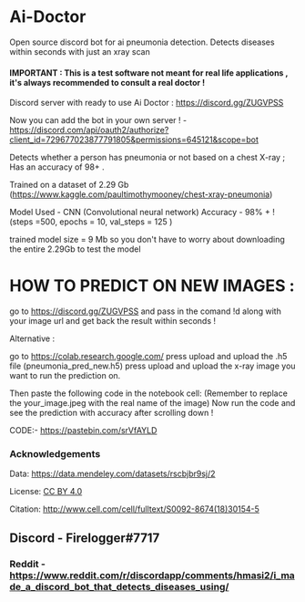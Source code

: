 # Ai-Doctor

Open source discord bot for ai pneumonia detection.
Detects diseases within seconds with just an xray scan

#### IMPORTANT : This is a test software not meant for real life applications , it's always recommended to consult a real doctor !

Discord server with ready to use Ai Doctor : https://discord.gg/ZUGVPSS

Now you can add the bot in your own server ! - 
https://discord.com/api/oauth2/authorize?client_id=729677023877791805&permissions=645121&scope=bot


Detects whether a person has pneumonia or not based on a chest X-ray ; Has an accuracy of 98+ .

Trained on a dataset of 2.29 Gb (https://www.kaggle.com/paultimothymooney/chest-xray-pneumonia)

Model Used - CNN (Convolutional neural network)
Accuracy - 98% + ! (steps =500, epochs = 10, val_steps = 125 )

trained model size = 9 Mb so you don't have to worry about downloading the entire 2.29Gb to test the model


# HOW TO PREDICT ON NEW IMAGES :

go to https://discord.gg/ZUGVPSS and pass in the comand !d along with your image url and get back the result within seconds ! 

Alternative : 

go to https://colab.research.google.com/
press upload and upload the .h5 file (pneumonia_pred_new.h5)
press upload and upload the x-ray image you want to run the prediction on.

Then paste the following code in the notebook cell:
(Remember to replace the your_image.jpeg with the real name of the image)
Now run the code and see the prediction with accuracy after scrolling down !

CODE:-
https://pastebin.com/srVfAYLD

### Acknowledgements

Data: https://data.mendeley.com/datasets/rscbjbr9sj/2

License: [CC BY 4.0](https://creativecommons.org/licenses/by/4.0/)

Citation: http://www.cell.com/cell/fulltext/S0092-8674(18)30154-5

## Discord - Firelogger#7717
### Reddit - https://www.reddit.com/r/discordapp/comments/hmasi2/i_made_a_discord_bot_that_detects_diseases_using/
